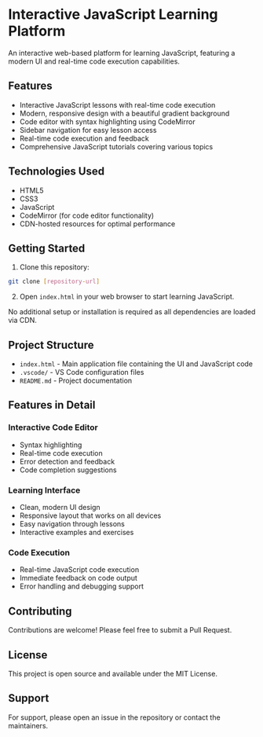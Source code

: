 # Interactive JavaScript Learning Platform

An interactive web-based platform for learning JavaScript, featuring a modern UI and real-time code execution capabilities.

## Features

- Interactive JavaScript lessons with real-time code execution
- Modern, responsive design with a beautiful gradient background
- Code editor with syntax highlighting using CodeMirror
- Sidebar navigation for easy lesson access
- Real-time code execution and feedback
- Comprehensive JavaScript tutorials covering various topics

## Technologies Used

- HTML5
- CSS3
- JavaScript
- CodeMirror (for code editor functionality)
- CDN-hosted resources for optimal performance

## Getting Started

1. Clone this repository:
```bash
git clone [repository-url]
```

2. Open `index.html` in your web browser to start learning JavaScript.

No additional setup or installation is required as all dependencies are loaded via CDN.

## Project Structure

- `index.html` - Main application file containing the UI and JavaScript code
- `.vscode/` - VS Code configuration files
- `README.md` - Project documentation

## Features in Detail

### Interactive Code Editor
- Syntax highlighting
- Real-time code execution
- Error detection and feedback
- Code completion suggestions

### Learning Interface
- Clean, modern UI design
- Responsive layout that works on all devices
- Easy navigation through lessons
- Interactive examples and exercises

### Code Execution
- Real-time JavaScript code execution
- Immediate feedback on code output
- Error handling and debugging support

## Contributing

Contributions are welcome! Please feel free to submit a Pull Request.

## License

This project is open source and available under the MIT License.

## Support

For support, please open an issue in the repository or contact the maintainers.
